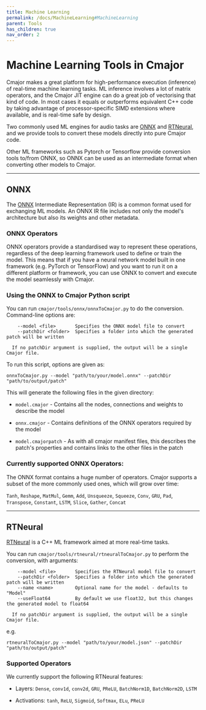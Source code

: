 ```yaml
---
title: Machine Learning
permalink: /docs/MachineLearning#MachineLearning
parent: Tools
has_children: true
nav_order: 2
---
```

# Machine Learning Tools in Cmajor

Cmajor makes a great platform for high-performance execution (inference) of real-time machine learning tasks. ML inference involves a lot of matrix operators, and the Cmajor JIT engine can do a great job of vectorising that kind of code. In most cases it equals or outperforms equivalent C++ code by taking advantage of processor-specific SIMD extensions where available, and is real-time safe by design.

Two commonly used ML engines for audio tasks are [ONNX](https://onnx.ai/) and [RTNeural](https://github.com/jatinchowdhury18/RTNeural), and we provide tools to convert these models directly into pure Cmajor code.

Other ML frameworks such as Pytorch or Tensorflow provide conversion tools to/from ONNX, so ONNX can be used as an intermediate format when converting other models to Cmajor.

----------------------------------------------------------

## ONNX

The [ONNX](https://onnx.ai/) Intermediate Representation (IR) is a common format used for exchanging ML models. An ONNX IR file includes not only the model's architecture but also its weights and other metadata.

### ONNX Operators

ONNX operators provide a standardised way to represent these operations, regardless of the deep learning framework used to define or train the model. This means that if you have a neural network model built in one framework (e.g. PyTorch or TensorFlow) and you want to run it on a different platform or framework, you can use ONNX to convert and execute the model seamlessly with Cmajor.

### Using the ONNX to Cmajor Python script

You can run `cmajor/tools/onnx/onnxToCmajor.py` to do the conversion. Command-line options are:

```
    --model <file>       Specifies the ONNX model file to convert
    --patchDir <folder>  Specifies a folder into which the generated patch will be written

  If no patchDir argument is supplied, the output will be a single Cmajor file.
```

To run this script, options are given as:

```shell
onnxToCmajor.py --model "path/to/your/model.onnx" --patchDir "path/to/output/patch"
```

This will generate the following files in the given directory:

- `model.cmajor` - Contains all the nodes, connections and weights to describe the model

- `onnx.cmajor` - Contains definitions of the ONNX operators required by the model

- `model.cmajorpatch` - As with all cmajor manifest files, this describes the patch's properties and contains links to the other files in the patch

### Currently supported ONNX Operators:

The ONNX format contains a huge number of operators. Cmajor supports a subset of the more commonly used ones, which will grow over time:

`Tanh`, `Reshape`, `MatMul`, `Gemm`, `Add`, `Unsqueeze`, `Squeeze`, `Conv`, `GRU`, `Pad`, `Transpose`, `Constant`, `LSTM`, `Slice`, `Gather`, `Concat`

-------------------------------------------------------------------

## RTNeural

[RTNeural](https://github.com/jatinchowdhury18/RTNeural) is a C++ ML framework aimed at more real-time tasks.

You can run `cmajor/tools/rtneural/rtneuralToCmajor.py` to perform the conversion, with arguments:

```
    --model <file>       Specifies the RTNeural model file to convert
    --patchDir <folder>  Specifies a folder into which the generated patch will be written
    --name <name>        Optional name for the model - defaults to "Model"
    --useFloat64         By default we use float32, but this changes the generated model to float64

  If no patchDir argument is supplied, the output will be a single Cmajor file.
```

e.g.

```shell
rtneuralToCmajor.py --model "path/to/your/model.json" --patchDir "path/to/output/patch"
```

### Supported Operators

We currently support the following RTNeural features:

- Layers: `Dense`, `conv1d`, `conv2d`, `GRU`, `PReLU`, `BatchNorm1D`, `BatchNorm2D`, `LSTM`

- Activations: `tanh`, `ReLU`, `Sigmoid`, `Softmax`, `ELu`, `PReLU`